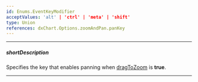 ```yaml
---
id: Enums.EventKeyModifier
acceptValues: 'alt' | 'ctrl' | 'meta' | 'shift'
type: Union
references: dxChart.Options.zoomAndPan.panKey
---
```

---
##### shortDescription
Specifies the key that enables panning when [dragToZoom](/api-reference/10%20UI%20Components/dxChart/1%20Configuration/zoomAndPan/dragToZoom.md '/Documentation/ApiReference/UI_Components/dxChart/Configuration/zoomAndPan/#dragToZoom') is **true**.

---
